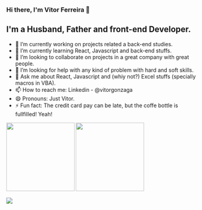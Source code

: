 ### Hi there, I'm Vitor Ferreira 👋


## I'm a Husband, Father and front-end Developer.

- 🔭 I’m currently working on projects related a back-end studies.
- 🌱 I’m currently learning React, Javascript and back-end stuffs.
- 👯 I’m looking to collaborate on projects in a great company with great people.
- 🤔 I’m looking for help with any kind of problem with hard and soft skills.
- 💬 Ask me about React, Javascript and (whiy not?) Excel stuffs (specially macros in VBA).
- 📫 How to reach me: Linkedin - @vitorgonzaga
- 😄 Pronouns: Just Vitor.
- ⚡ Fun fact: The credit card pay can be late, but the coffe bottle is fullfilled! Yeah!

<div>
  <img align="left" height="180px" src="https://github-readme-stats.vercel.app/api?username=vitorgonzaga&show_icons=true&theme=radical" />
  <div>
    <img height="180px" src="https://github-readme-stats.vercel.app/api/top-langs/?username=vitorgonzaga&layout=compact&theme=radical" />
  </div>  
</div>
<br/>
<img align="left" style="margin:0 100px 0 0" src="https://github-readme-stats.vercel.app/api/wakatime?username=vitorgonzaga&theme=radical" />

